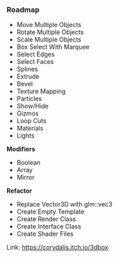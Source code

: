 ### Roadmap

- Move Multiple Objects
- Rotate Multiple Objects
- Scale Multiple Objects
- Box Select With Marquee
- Select Edges
- Select Faces
- Splines
- Extrude
- Bevel
- Texture Mapping
- Particles
- Show/Hide
- Gizmos
- Loop Cuts
- Materials
- Lights

**Modifiers**

- Boolean
- Array
- Mirror

**Refactor**

- Replace Vector3D with glm::vec3
- Create Empty Template
- Create Render Class
- Create Interface Class
- Create Shader Files

Link: https://corydalis.itch.io/3dbox
